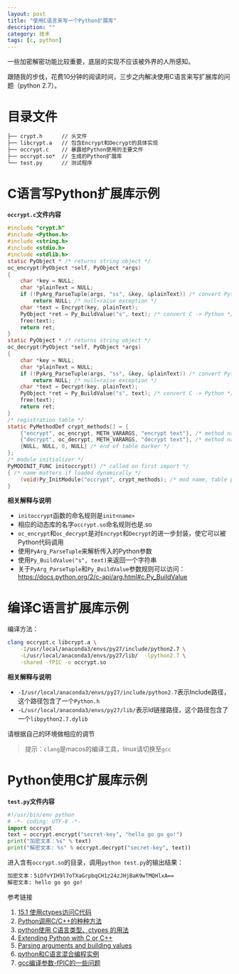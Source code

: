 ```yaml
---
layout: post
title: "使用C语言来写一个Python扩展库"
description: ""
category: 技术
tags: [c, python]
---
```


一些加密解密功能比较重要，底层的实现不应该被外界的人所感知。

跟随我的步伐，花费10分钟的阅读时间，三步之内解决使用C语言来写扩展库的问题（python 2.7）。

<!-- more -->

# 目录文件
```txt
├── crypt.h      // 头文件
├── libcrypt.a   // 包含Encrypt和Decrypt的具体实现
├── occrypt.c    // 暴露给Python使用的主要文件
├── occrypt.so*  // 生成的Python扩展库
└── test.py      // 测试程序
```

# C语言写Python扩展库示例

**`occrypt.c`文件内容**
```c
#include "crypt.h"
#include <Python.h>
#include <string.h>
#include <stdio.h>
#include <stdlib.h>
static PyObject * /* returns string object */
oc_encrypt(PyObject *self, PyObject *args)
{
    char *key = NULL;
    char *plainText = NULL;
    if (!PyArg_ParseTuple(args, "ss", &key, &plainText)) /* convert Python -> C */
        return NULL; /* null=raise exception */
    char *text = Encrypt(key, plainText);
    PyObject *ret = Py_BuildValue("s", text); /* convert C -> Python */
    free(text);
    return ret;
}
static PyObject * /* returns string object */
oc_decrypt(PyObject *self, PyObject *args)
{
    char *key = NULL;
    char *plainText = NULL;
    if (!PyArg_ParseTuple(args, "ss", &key, &plainText)) /* convert Python -> C */
        return NULL; /* null=raise exception */
    char *text = Decrypt(key, plainText);
    PyObject *ret = Py_BuildValue("s", text); /* convert C -> Python */
    free(text);
    return ret;
}
/* registration table */
static PyMethodDef crypt_methods[] = {
    {"encrypt", oc_encrypt, METH_VARARGS, "encrypt text"}, /* method name, C func ptr, always-tuple */
    {"decrypt", oc_decrypt, METH_VARARGS, "decrypt text"}, /* method name, C func ptr, always-tuple */
    {NULL, NULL, 0, NULL} /* end of table marker */
};
/* module initializer */
PyMODINIT_FUNC initoccrypt() /* called on first import */
{ /* name matters if loaded dynamically */
    (void)Py_InitModule("occrypt", crypt_methods); /* mod name, table ptr */
}
```

**相关解释与说明**

- `initoccrypt`函数的命名规则是`init<name>`
- 相应的动态库的名字`occrypt.so`命名规则也是<name>.so
- `oc_encrypt`和`oc_decrypt`是对`Encrypt`和`Decrypt`的进一步封装，使它可以被Python代码调用
- 使用`PyArg_ParseTuple`来解析传入的Python参数
- 使用`Py_BuildValue("s", text)`来返回一个字符串
- 关于`PyArg_ParseTuple`和`Py_BuildValue`参数规则可以访问：https://docs.python.org/2/c-api/arg.html#c.Py_BuildValue

# 编译C语言扩展库示例

编译方法：
```sh
clang occrypt.c libcrypt.a \
    -I/usr/local/anaconda3/envs/py27/include/python2.7 \
    -L/usr/local/anaconda3/envs/py27/lib/  -lpython2.7 \
    -shared -fPIC -o occrypt.so
```

**相关解释与说明**

- `-I/usr/local/anaconda3/envs/py27/include/python2.7`表示Include路径，这个路径包含了一个`Python.h`
- `-L/usr/local/anaconda3/envs/py27/lib/`表示ld链接路径，这个路径包含了一个`libpython2.7.dylib`

请根据自己的环境做相应的调节

> 提示：`clang`是macos的编译工具，linux请切换至`gcc`

# Python使用C扩展库示例

**`test.py`文件内容**

```py
#!/usr/bin/env python
# -*- coding: UTF-8 -*-
import occrypt
text = occrypt.encrypt("secret-key", "hello go go go!")
print("加密文本：%s" % text)
print("解密文本: %s" % occrypt.decrypt("secret-key", text))
```
进入含有`occrypt.so`的目录，调用`python test.py`的输出结果：

```txt
加密文本：5iDfvYIH9l7oTXaGrpbqCH1z24zJHjBaK9wTMQHlxA==
解密文本: hello go go go!
```

参考链接
1. [15.1 使用ctypes访问C代码](https://python3-cookbook.readthedocs.io/zh_CN/latest/c15/p01_access_ccode_using_ctypes.html)
2. [Python调用C/C++的种种方法](https://blog.csdn.net/fxjtoday/article/details/6059874)
3. [python使用 C语言类型、ctypes 的用法](https://blog.csdn.net/eleanoryss/article/details/70331973)
4. [Extending Python with C or C++](https://docs.python.org/2/extending/extending.html)
5. [Parsing arguments and building values](https://docs.python.org/2/c-api/arg.html#c.Py_BuildValue)
6. [python和C语言混合编程实例](https://m.jb51.net/show/50633)
7. [gcc编译参数-fPIC的一些问题](http://blog.sina.com.cn/s/blog_54f82cc201011op1.html)